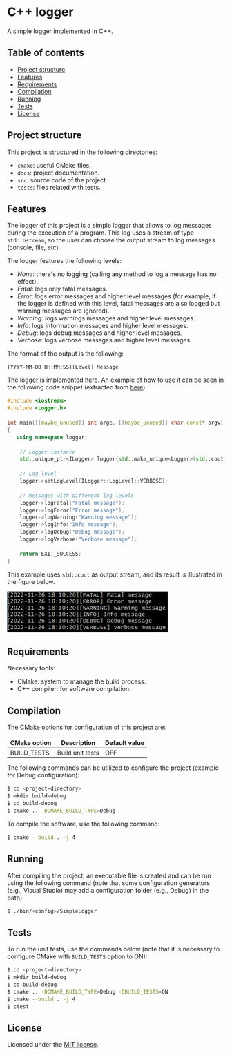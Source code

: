 # C++ logger

A simple logger implemented in C++.

## Table of contents

- [Project structure](#project-structure)
- [Features](#features)
- [Requirements](#requirements)
- [Compilation](#compilation)
- [Running](#running)
- [Tests](#tests)
- [License](#license)

## Project structure

This project is structured in the following directories:

- `cmake`: useful CMake files.
- `docs`: project documentation.
- `src`: source code of the project.
- `tests`: files related with tests.

## Features

The logger of this project is a simple logger that allows to log messages during the execution of a program. This log uses a stream of type `std::ostream`, so the user can choose the output stream to log messages (console, file, etc).

The logger features the following levels:

- *None*: there's no logging (calling any method to log a message has no effect).
- *Fatal*: logs only fatal messages.
- *Error*: logs error messages and higher level messages (for example, if the logger is defined with this level, fatal messages are also logged but warning messages are ignored).
- *Warning*: logs warnings messages and higher level messages.
- *Info*: logs information messages and higher level messages.
- *Debug*: logs debug messages and higher level messages.
- *Verbose*: logs verbose messages and higher level messages.

The format of the output is the following:

```
[YYYY-MM-DD HH:MM:SS][Level] Message
```

The logger is implemented [here](./src/logger/). An example of how to use it can be seen in the following code snippet (extracted from [here](./src/main.cpp)).

```C++
#include <iostream>
#include <Logger.h>

int main([[maybe_unused]] int argc, [[maybe_unused]] char const* argv[])
{
   using namespace logger;

    // Logger instance
    std::unique_ptr<ILogger> logger{std::make_unique<Logger>(std::cout)};

    // Log level
    logger->setLogLevel(ILogger::LogLevel::VERBOSE);

    // Messages with different log levels
    logger->logFatal("Fatal message");
    logger->logError("Error message");
    logger->logWarning("Warning message");
    logger->logInfo("Info message");
    logger->logDebug("Debug message");
    logger->logVerbose("Verbose message");

    return EXIT_SUCCESS;
}
```

This example uses `std::cout` as output stream, and its result is illustrated in the figure below.

!["Example"](./docs/assets/example-log.png)

## Requirements

Necessary tools:

- CMake: system to manage the build process.
- C++ compiler: for software compilation.

## Compilation

The CMake options for configuration of this project are:

| CMake option | Description | Default value |
| --- | --- | --- |
| BUILD_TESTS | Build unit tests | OFF |

The following commands can be utilized to configure the project (example for Debug configuration):

```sh
$ cd <project-directory>
$ mkdir build-debug
$ cd build-debug
$ cmake .. -DCMAKE_BUILD_TYPE=Debug
```

To compile the software, use the following command:

```sh
$ cmake --build . -j 4
```

## Running

After compiling the project, an executable file is created and can be run using the following command (note that some configuration generators (e.g., Visual Studio) may add a configuration folder (e.g., Debug) in the path):

```sh
$ ./bin/<config>/SimpleLogger
```

## Tests

To run the unit tests, use the commands below (note that it is necessary to configure CMake with `BUILD_TESTS` option to ON):

```sh
$ cd <project-directory>
$ mkdir build-debug
$ cd build-debug
$ cmake .. -DCMAKE_BUILD_TYPE=Debug -DBUILD_TESTS=ON
$ cmake --build . -j 4
$ ctest
```

## License

Licensed under the [MIT license](./LICENSE).
